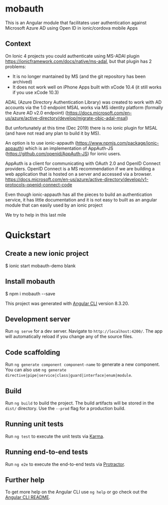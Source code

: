 # mobauth
This is an Angular module that facilitates user authentication against Microsoft Azure AD using Open ID in ionic/cordova mobile Apps

## Context
On Ionic 4 projects you could authenticate using MS-ADAl plugin https://ionicframework.com/docs/native/ms-adal, but that plugin has 2 problems:
- It is no longer mantained by MS (and the git repository has been archived)
- It does not work well on iPhone Apps built with xCode 10.4 (it still works if you use xCode 10.3)

ADAL (Azure Directory Authentication Library) was created to work with AD accounts via the 1.0 endpoint
MSAL works via MS identity platform (formally the Azure AD v2.0 endpoint)
(https://docs.microsoft.com/en-us/azure/active-directory/develop/migrate-objc-adal-msal)

But unfortunately at this time (Dec 2019) there is no ionic plugin for MSAL (and have not read any plan to build it by MS).

An option is to use ionic-appauth (https://www.npmjs.com/package/ionic-appauth) which is an implementation of  AppAuth-JS (https://github.com/openid/AppAuth-JS) for ionic users.

AppAuth is a client for communicating with OAuth 2.0 and OpenID Connect providers. OpenID Connect is a MS recommendation if we are building a web application that is hosted on a server and accessed via a browser. https://docs.microsoft.com/en-us/azure/active-directory/develop/v1-protocols-openid-connect-code

Even though ionic-appauth has all the pieces to build an authentication service, it has little documentation and it is not easy to built as an angular module that can easily used by an ionic project

We try to help in this last mile

# Quickstart

## Create a new ionic project
$ ionic start mobauth-demo blank

## Install mobauth
$ npm i mobauth --save


This project was generated with [Angular CLI](https://github.com/angular/angular-cli) version 8.3.20.

## Development server

Run `ng serve` for a dev server. Navigate to `http://localhost:4200/`. The app will automatically reload if you change any of the source files.

## Code scaffolding

Run `ng generate component component-name` to generate a new component. You can also use `ng generate directive|pipe|service|class|guard|interface|enum|module`.

## Build

Run `ng build` to build the project. The build artifacts will be stored in the `dist/` directory. Use the `--prod` flag for a production build.

## Running unit tests

Run `ng test` to execute the unit tests via [Karma](https://karma-runner.github.io).

## Running end-to-end tests

Run `ng e2e` to execute the end-to-end tests via [Protractor](http://www.protractortest.org/).

## Further help

To get more help on the Angular CLI use `ng help` or go check out the [Angular CLI README](https://github.com/angular/angular-cli/blob/master/README.md).
